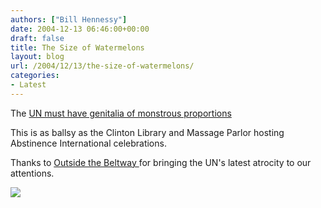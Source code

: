 ```yaml
---
authors: ["Bill Hennessy"]
date: 2004-12-13 06:46:00+00:00
draft: false
title: The Size of Watermelons
layout: blog
url: /2004/12/13/the-size-of-watermelons/
categories:
- Latest
---
```


The [UN must have genitalia of monstrous proportions](https://www.unodc.org/unodc/event_2004-12-09_1.html)




This is as ballsy as the Clinton Library and Massage Parlor hosting Abstinence International celebrations. 




Thanks to [Outside the Beltway ](https://www.outsidethebeltway.com/archives/8421)for bringing the UN's latest atrocity to our attentions.

![](https://blog.billhennessy.com/aggbug.aspx?PostID=863)

